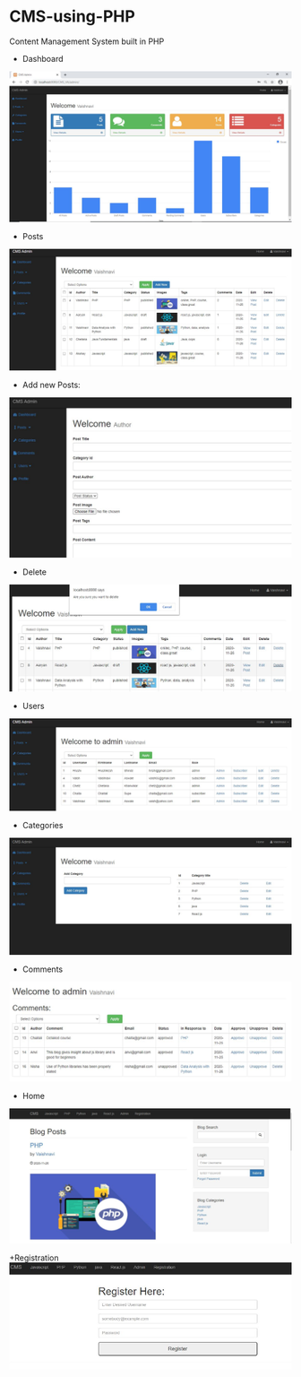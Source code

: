 # CMS-using-PHP
Content Management System built in PHP
 
 
 
+ Dashboard

<img src = "includes/output/dashboard.JPG">

+ Posts 

<img src = "includes/output/Posts_img.JPG">

+ Add new Posts:

<img src = "includes/output/Add post_img.JPG" width=800>

+ Delete
<img src = "includes/output/Delete.JPG" width=800>

+ Users 
<img src = "includes/output/Users_img.JPG">

+ Categories

<img src = "includes/output/categories.JPG">

+ Comments
<img src = "includes/output/Comments.JPG">

+ Home
<img src = "includes/output/Home.JPG">

+Registration
<img src = "includes/output/register.JPG">

